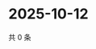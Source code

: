 # 2025-10-12

共 0 条

<!-- BEGIN ZHIHUVIDEO -->
<!-- 最后更新时间 Sun Oct 12 2025 06:09:44 GMT+0800 (China Standard Time) -->

<!-- END ZHIHUVIDEO -->

